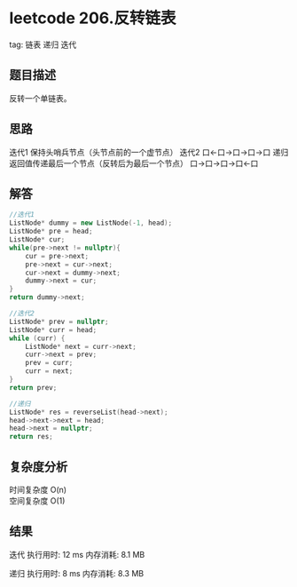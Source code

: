 # leetcode 206.反转链表

tag: 链表 递归 迭代

## 题目描述

反转一个单链表。

## 思路

迭代1 保持头哨兵节点（头节点前的一个虚节点）
迭代2 口<-口->口->口->口
递归 返回值传递最后一个节点（反转后为最后一个节点） 口->口->口->口<-口

## 解答

```cpp
//迭代1
ListNode* dummy = new ListNode(-1, head);
ListNode* pre = head;
ListNode* cur;
while(pre->next != nullptr){
    cur = pre->next;
    pre->next = cur->next;
    cur->next = dummy->next;
    dummy->next = cur;
}
return dummy->next;

//迭代2
ListNode* prev = nullptr;
ListNode* curr = head;
while (curr) {
    ListNode* next = curr->next;
    curr->next = prev;
    prev = curr;
    curr = next;
}
return prev;

//递归
ListNode* res = reverseList(head->next);
head->next->next = head;
head->next = nullptr;
return res;
```

## 复杂度分析

时间复杂度 O(n)  
空间复杂度 O(1)  

## 结果

迭代
执行用时: 12 ms
内存消耗: 8.1 MB

递归
执行用时: 8 ms
内存消耗: 8.3 MB
